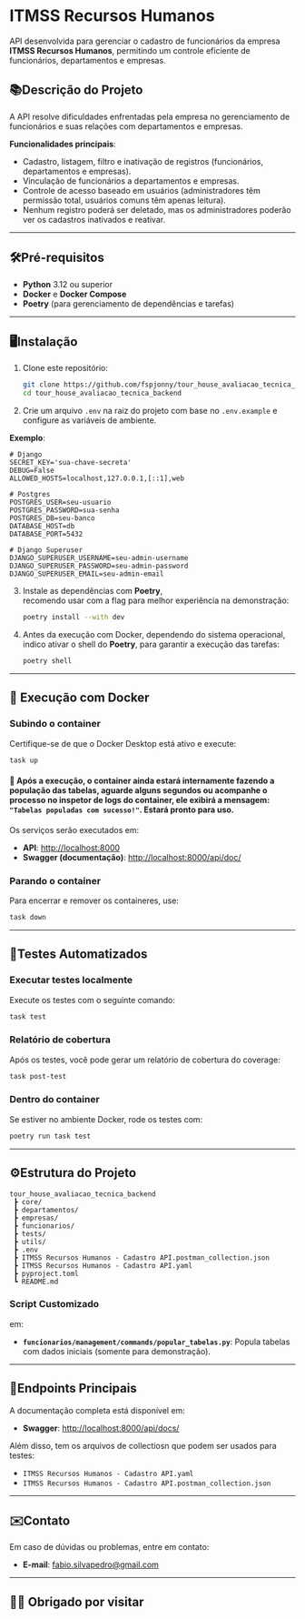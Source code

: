 
# **ITMSS Recursos Humanos**

API desenvolvida para gerenciar o cadastro de funcionários da empresa **ITMSS Recursos Humanos**, permitindo um controle eficiente de funcionários, departamentos e empresas.  

## **📚Descrição do Projeto**  

A API resolve dificuldades enfrentadas pela empresa no gerenciamento de funcionários e suas relações com departamentos e empresas.  

**Funcionalidades principais**:
- Cadastro, listagem, filtro e inativação de registros (funcionários, departamentos e empresas).
- Vinculação de funcionários a departamentos e empresas.
- Controle de acesso baseado em usuários (administradores têm permissão total, usuários comuns têm apenas leitura).
- Nenhum registro poderá ser deletado, mas os administradores poderão ver os cadastros inativados e reativar.

---

## **🛠️Pré-requisitos**  

- **Python** 3.12 ou superior  
- **Docker** e **Docker Compose**  
- **Poetry** (para gerenciamento de dependências e tarefas)  

---

## **🖥️Instalação**  

1. Clone este repositório:  
   ```bash
   git clone https://github.com/fspjonny/tour_house_avaliacao_tecnica_backend.git
   cd tour_house_avaliacao_tecnica_backend
   ```  

2. Crie um arquivo `.env` na raiz do projeto com base no `.env.example` e configure as variáveis de ambiente.  

**Exemplo**:
```env
# Django
SECRET_KEY='sua-chave-secreta'
DEBUG=False
ALLOWED_HOSTS=localhost,127.0.0.1,[::1],web

# Postgres
POSTGRES_USER=seu-usuario
POSTGRES_PASSWORD=sua-senha
POSTGRES_DB=seu-banco
DATABASE_HOST=db
DATABASE_PORT=5432

# Django Superuser
DJANGO_SUPERUSER_USERNAME=seu-admin-username
DJANGO_SUPERUSER_PASSWORD=seu-admin-password
DJANGO_SUPERUSER_EMAIL=seu-admin-email
```

3. Instale as dependências com **Poetry**,  
recomendo usar com a flag para melhor experiência na demonstração:
   ```bash
   poetry install --with dev
   ```
4. Antes da execução com Docker, dependendo do sistema operacional,  
indico ativar o shell do **Poetry**, para garantir a execução das tarefas:
   ```bash
   poetry shell
   ```

---

## **🚀 Execução com Docker**  

### **Subindo o container**
Certifique-se de que o Docker Desktop está ativo e execute:  
```bash
task up
```  
#### 🔔 Após a execução, o container ainda estará internamente fazendo a população das tabelas, aguarde alguns segundos ou acompanhe o processo no inspetor de logs do container, ele exibirá a mensagem: `"Tabelas populadas com sucesso!"`.  Estará pronto para uso.

Os serviços serão executados em:  
- **API**: [http://localhost:8000](http://localhost:8000)  
- **Swagger (documentação)**: [http://localhost:8000/api/doc/](http://localhost:8000/api/docs/)  

### **Parando o container**  
Para encerrar e remover os containeres, use:  
```bash
task down
```

---

## **🧪Testes Automatizados**  

### **Executar testes localmente**
Execute os testes com o seguinte comando:
```bash
task test
```

### **Relatório de cobertura**
Após os testes, você pode gerar um relatório de cobertura do coverage:
```bash
task post-test
```

### **Dentro do container**
Se estiver no ambiente Docker, rode os testes com:
```bash
poetry run task test
```

---

## **⚙️Estrutura do Projeto**

```plaintext
tour_house_avaliacao_tecnica_backend
 ┣ core/
 ┣ departamentos/
 ┣ empresas/
 ┣ funcionarios/
 ┣ tests/
 ┣ utils/
 ┣ .env
 ┣ ITMSS Recursos Humanos - Cadastro API.postman_collection.json
 ┣ ITMSS Recursos Humanos - Cadastro API.yaml
 ┣ pyproject.toml
 ┗ README.md
```

### **Script Customizado**
em:
- **`funcionarios/management/commands/popular_tabelas.py`**: Popula tabelas com dados iniciais (somente para demonstração).

---

## **📍Endpoints Principais**

A documentação completa está disponível em:
- **Swagger**: [http://localhost:8000/api/docs/](http://localhost:8000/api/docs/)  

Além disso, tem os arquivos de collectiosn que podem ser usados para testes:
- `ITMSS Recursos Humanos - Cadastro API.yaml`  
- `ITMSS Recursos Humanos - Cadastro API.postman_collection.json`  

---

## **✉️Contato**

Em caso de dúvidas ou problemas, entre em contato:  
- **E-mail**: [fabio.silvapedro@gmail.com](mailto:fabio.silvapedro@gmail.com)

---

## **👋😃 Obrigado por visitar**